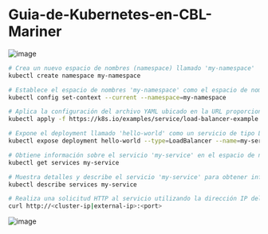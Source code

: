 # Guia-de-Kubernetes-en-CBL-Mariner

![image](https://github.com/ogflobal/Guia-de-Kubernetes-en-CBL-Mariner/assets/74718043/8504e5d2-c778-42f4-b2fc-3e239b17c4a7)

```sh
# Crea un nuevo espacio de nombres (namespace) llamado 'my-namespace'
kubectl create namespace my-namespace

# Establece el espacio de nombres 'my-namespace' como el espacio de nombres actual
kubectl config set-context --current --namespace=my-namespace

# Aplica la configuración del archivo YAML ubicado en la URL proporcionada. Este archivo define recursos de Kubernetes en el espacio de nombres 'my-namespace'.
kubectl apply -f https://k8s.io/examples/service/load-balancer-example.yaml --namespace=my-namespace

# Expone el deployment llamado 'hello-world' como un servicio de tipo LoadBalancer con el nombre 'my-service'
kubectl expose deployment hello-world --type=LoadBalancer --name=my-service

# Obtiene información sobre el servicio 'my-service' en el espacio de nombres 'my-namespace'
kubectl get services my-service

# Muestra detalles y describe el servicio 'my-service' para obtener información sobre la configuración del balanceador de carga
kubectl describe services my-service

# Realiza una solicitud HTTP al servicio utilizando la dirección IP del clúster o la dirección IP externa y el puerto especificado
curl http://<cluster-ip|external-ip>:<port>
```

![image](https://github.com/ogflobal/Guia-de-Kubernetes-en-CBL-Mariner/assets/74718043/d953a402-8ce1-4e7e-a0a4-7e3a8d338ed4)
